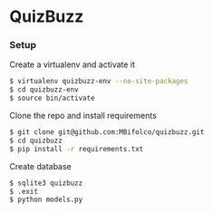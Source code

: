 # QuizBuzz

### Setup

Create a virtualenv and activate it

```sh
$ virtualenv quizbuzz-env --no-site-packages
$ cd quizbuzz-env
$ source bin/activate
```

Clone the repo and install requirements

```sh
$ git clone git@github.com:MBifolco/quizbuzz.git
$ cd quizbuzz
$ pip install -r requirements.txt
```

Create database

```sh
$ sqlite3 quizbuzz
$ .exit
$ python models.py
```
